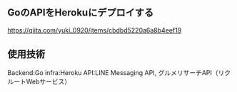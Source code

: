 
## GoのAPIをHerokuにデプロイする
https://qiita.com/yuki_0920/items/cbdbd5220a6a8b4eef19

## 使用技術
Backend:Go
infra:Heroku
API:LINE Messaging API, グルメリサーチAPI（リクルートWebサービス）